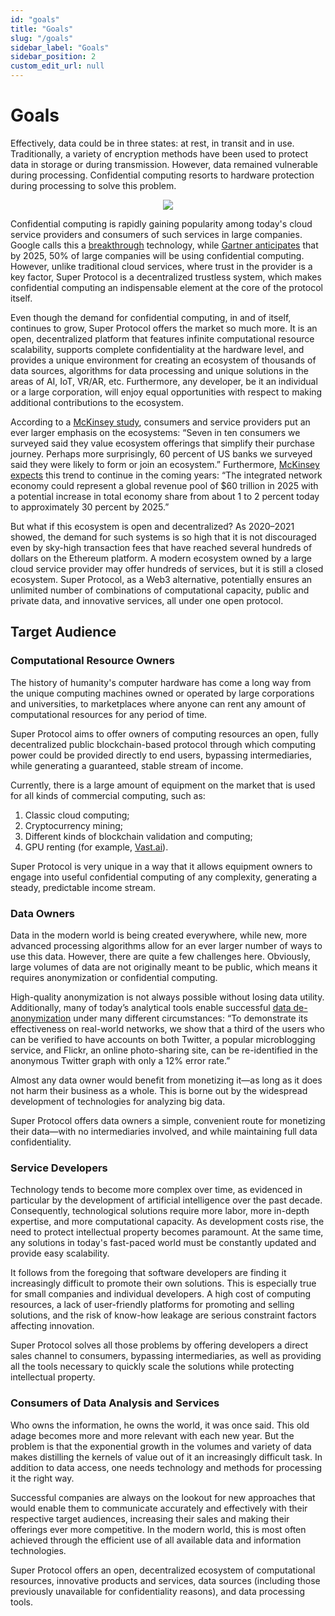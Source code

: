 ```yaml
---
id: "goals"
title: "Goals"
slug: "/goals"
sidebar_label: "Goals"
sidebar_position: 2
custom_edit_url: null
---
```


# Goals
Effectively, data could be in three states: at rest, in transit and in use. Traditionally, a variety of encryption methods have been used to protect data in storage or during transmission. However, data remained vulnerable during processing. Confidential computing resorts to hardware protection during processing to solve this problem.

<p align="center">
  <img src={require('./goals-01.png').default} />
</p>

Confidential computing is rapidly gaining popularity among today's cloud service providers and consumers of such services in large companies. Google calls this a [breakthrough](https://cloud.google.com/confidential-computing) technology, while [Gartner anticipates](https://www.r3.com/gartner-2021-privacy-enhancing-computation/) that by 2025, 50% of large companies will be using confidential computing. However, unlike traditional cloud services, where trust in the provider is a key factor, Super Protocol is a decentralized trustless system, which makes confidential computing an indispensable element at the core of the protocol itself.

Even though the demand for confidential computing, in and of itself, continues to grow, Super Protocol offers the market so much more. It is an open, decentralized platform that features infinite computational resource scalability, supports complete confidentiality at the hardware level, and provides a unique environment for creating an ecosystem of thousands of data sources, algorithms for data processing and unique solutions in the areas of AI, IoT, VR/AR, etc. Furthermore, any developer, be it an individual or a large corporation, will enjoy equal opportunities with respect to making additional contributions to the ecosystem.

According to a [McKinsey study](https://www.mckinsey.com/business-functions/mckinsey-digital/our-insights/ecosystem-2-point-0-climbing-to-the-next-level), consumers and service providers put an ever larger emphasis on the ecosystems: “Seven in ten consumers we surveyed said they value ecosystem offerings that simplify their purchase journey. Perhaps more surprisingly, 60 percent of US banks we surveyed said they were likely to form or join an ecosystem.” Furthermore, [McKinsey expects](https://www.mckinsey.com/business-functions/mckinsey-digital/our-insights/how-do-companies-create-value-from-digital-ecosystems) this trend to continue in the coming years: “The integrated network economy could represent a global revenue pool of $60 trillion in 2025 with a potential increase in total economy share from about 1 to 2 percent today to approximately 30 percent by 2025.”

But what if this ecosystem is open and decentralized? As 2020–2021 showed, the demand for such systems is so high that it is not discouraged even by sky-high transaction fees that have reached several hundreds of dollars on the Ethereum platform. A modern ecosystem owned by a large cloud service provider may offer hundreds of services, but it is still a closed ecosystem. Super Protocol, as a Web3 alternative, potentially ensures an unlimited number of combinations of computational capacity, public and private data, and innovative services, all under one open protocol.
## Target Audience
### Computational Resource Owners
The history of humanity's computer hardware has come a long way from the unique computing machines owned or operated by large corporations and universities, to marketplaces where anyone can rent any amount of computational resources for any period of time.

Super Protocol aims to offer owners of computing resources an open, fully decentralized public blockchain-based protocol through which computing power could be provided directly to end users, bypassing intermediaries, while generating a guaranteed, stable stream of income.

Currently, there is a large amount of equipment on the market that is used for all kinds of commercial computing, such as:

1. Classic cloud computing;
1. Cryptocurrency mining;
1. Different kinds of blockchain validation and computing;
1. GPU renting (for example, [Vast.ai](https://vast.ai/)).

Super Protocol is very unique in a way that it allows equipment owners to engage into useful confidential computing of any complexity, generating a steady, predictable income stream.
### Data Owners
Data in the modern world is being created everywhere, while new, more advanced processing algorithms allow for an ever larger number of ways to use this data. However, there are quite a few challenges here. Obviously, large volumes of data are not originally meant to be public, which means it requires anonymization or confidential computing.

High-quality anonymization is not always possible without losing data utility. Additionally, many of today’s analytical tools enable successful [data de-anonymization](https://www.cs.utexas.edu/~shmat/shmat_oak09.pdf) under many different circumstances: “To demonstrate its effectiveness on real-world networks, we show that a third of the users who can be verified to have accounts on both Twitter, a popular microblogging service, and Flickr, an online photo-sharing site, can be re-identified in the anonymous Twitter graph with only a 12% error rate.”

Almost any data owner would benefit from monetizing it—as long as it does not harm their business as a whole. This is borne out by the widespread development of technologies for analyzing big data.

Super Protocol offers data owners a simple, convenient route for monetizing their data—with no intermediaries involved, and while maintaining full data confidentiality.
### Service Developers
Technology tends to become more complex over time, as evidenced in particular by the development of artificial intelligence over the past decade. Consequently, technological solutions require more labor, more in-depth expertise, and more computational capacity. As development costs rise, the need to protect intellectual property becomes paramount. At the same time, any solutions in today's fast-paced world must be constantly updated and provide easy scalability.

It follows from the foregoing that software developers are finding it increasingly difficult to promote their own solutions. This is especially true for small companies and individual developers. A high cost of computing resources, a lack of user-friendly platforms for promoting and selling solutions, and the risk of know-how leakage are serious constraint factors affecting innovation.

Super Protocol solves all those problems by offering developers a direct sales channel to consumers, bypassing intermediaries, as well as providing all the tools necessary to quickly scale the solutions while protecting intellectual property.
### Consumers of Data Analysis and Services
Who owns the information, he owns the world, it was once said. This old adage becomes more and more relevant with each new year. But the problem is that the exponential growth in the volumes and variety of data makes distilling the kernels of value out of it an increasingly difficult task. In addition to data access, one needs technology and methods for processing it the right way.

Successful companies are always on the lookout for new approaches that would enable them to communicate accurately and effectively with their respective target audiences, increasing their sales and making their offerings ever more competitive. In the modern world, this is most often achieved through the efficient use of all available data and information technologies.

Super Protocol offers an open, decentralized ecosystem of computational resources, innovative products and services, data sources (including those previously unavailable for confidentiality reasons), and data processing tools.